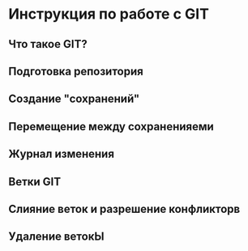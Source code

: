 # Инструкция по работе с GIT

## Что такое GIT?

## Подготовка репозитория

## Создание "сохранений"

## Перемещение между сохраненияеми 

## Журнал изменения

## Ветки GIT

## Слияние веток и разрешение конфликторв

## Удаление ветокЫ